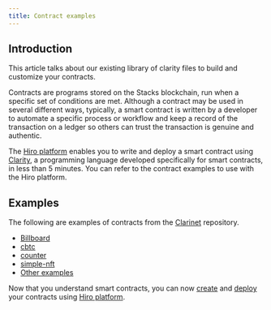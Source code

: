 ```yaml
---
title: Contract examples
---
```


## Introduction

This article talks about our existing library of clarity files to build and customize your contracts. 

Contracts are programs stored on the Stacks blockchain, run when a specific set of conditions are met. Although a contract may be used in several different ways, typically, a smart contract is written by a developer to automate a specific process or workflow and keep a record of the transaction on a ledger so others can trust the transaction is genuine and authentic.

The [Hiro platform](https://platform.hiro.so/) enables you to write and deploy a smart contract using [Clarity](https://clarity-lang.org/), a programming language developed specifically for smart contracts, in less than 5 minutes. You can refer to the contract examples to use with the Hiro platform. 

## Examples

The following are examples of contracts from the [Clarinet](https://github.com/hirosystems/clarinet) repository. 

- [Billboard](https://github.com/hirosystems/clarinet/tree/6b462e251619f9dd9bf908b1a990c4eff134aa5a/components/clarinet-cli/examples/billboard/contracts)
- [cbtc](https://github.com/hirosystems/clarinet/tree/6b462e251619f9dd9bf908b1a990c4eff134aa5a/components/clarinet-cli/examples/cbtc/contracts)
- [counter](https://github.com/hirosystems/clarinet/tree/6b462e251619f9dd9bf908b1a990c4eff134aa5a/components/clarinet-cli/examples/counter/contracts)
- [simple-nft](https://github.com/hirosystems/clarinet/tree/6b462e251619f9dd9bf908b1a990c4eff134aa5a/components/clarinet-cli/examples/simple-nft/contracts)
- [Other examples](https://github.com/hirosystems/clarinet/tree/6b462e251619f9dd9bf908b1a990c4eff134aa5a/components/clarity-repl/src/repl/boot)



Now that you understand smart contracts, you can now [create](../how-to-guides/how-to-create-contract.md) and [deploy](../how-to-guides/how-to-deploy-contract.md) your contracts using [Hiro platform](https://platform.hiro.so/).
